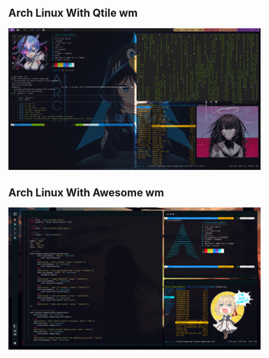 <h2> Arch Linux With Qtile wm </h2>
<img src="https://raw.githubusercontent.com/OkabeRitarou/dotfiles/main/qtile/arch-qtile-fish.png" />

<h2> Arch Linux With Awesome wm </h2>
<img src="https://raw.githubusercontent.com/OkabeRitarou/dotfiles/main/awesome/Arch-Awesome.png" />
